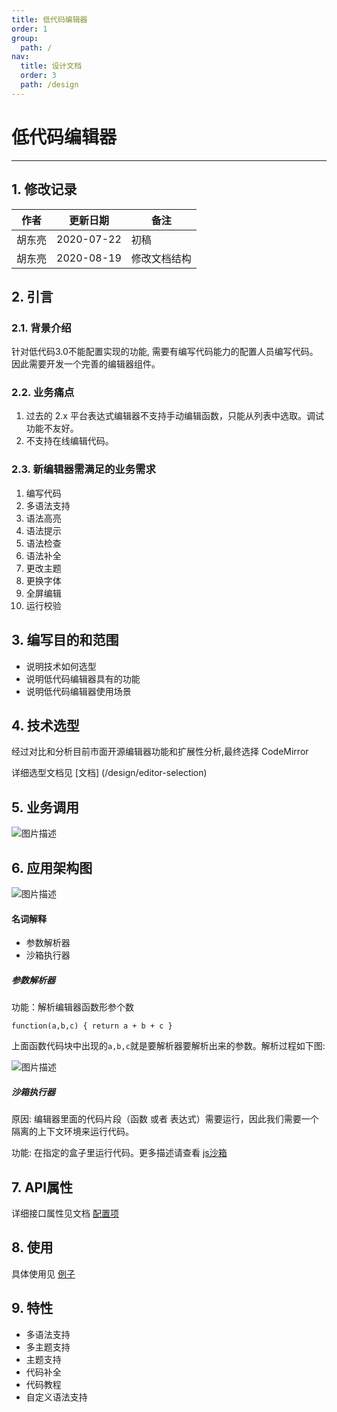 ```yaml
---
title: 低代码编辑器
order: 1
group:
  path: /
nav:
  title: 设计文档
  order: 3
  path: /design
---
```


#   低代码编辑器

----

## 1. 修改记录

|作者|更新日期|备注|
|---|---|---|
|胡东亮|2020-07-22|初稿|
|胡东亮|2020-08-19|修改文档结构|

## 2. 引言

### 2.1. 背景介绍

针对低代码3.0不能配置实现的功能, 需要有编写代码能力的配置人员编写代码。因此需要开发一个完善的编辑器组件。

### 2.2. 业务痛点

1. 过去的 2.x 平台表达式编辑器不支持手动编辑函数，只能从列表中选取。调试功能不友好。
2. 不支持在线编辑代码。

### 2.3. 新编辑器需满足的业务需求

1. 编写代码
2. 多语法支持
3. 语法高亮
4. 语法提示
5. 语法检查
6. 语法补全
7. 更改主题
8. 更换字体
9. 全屏编辑
10. 运行校验

## 3. 编写目的和范围

- 说明技术如何选型
- 说明低代码编辑器具有的功能
- 说明低代码编辑器使用场景

## 4. 技术选型

经过对比和分析目前市面开源编辑器功能和扩展性分析,最终选择 CodeMirror

详细选型文档见 [文档] (/design/editor-selection)

## 5. 业务调用

![图片描述](https://cdn.jsdelivr.net/gh/18613109040/editor/public/images/tapd_41909965_1597896506_86.png)

## 6. 应用架构图

![图片描述](https://cdn.jsdelivr.net/gh/18613109040/editor/public/images/tapd_41909965_1597282124_45.png)

#### 名词解释

- 参数解析器
- 沙箱执行器

##### 参数解析器

功能：解析编辑器函数形参个数

```
function(a,b,c) { return a + b + c }
```

上面函数代码块中出现的`a,b,c`就是要解析器要解析出来的参数。解析过程如下图:

![图片描述](https://www.tapd.cn/tfl/pictures/202008/tapd_41909965_1597281937_14.png)

##### 沙箱执行器

原因: 编辑器里面的代码片段（函数 或者 表达式）需要运行，因此我们需要一个隔离的上下文环境来运行代码。

功能: 在指定的盒子里运行代码。更多描述请查看 [js沙箱](/design/sandbox-design)

## 7. API属性

详细接口属性见文档 [配置项](/api/editor-api)

## 8. 使用

具体使用见 [例子](/example/editor-example)

## 9. 特性

- 多语法支持
- 多主题支持
- 主题支持
- 代码补全
- 代码教程
- 自定义语法支持

